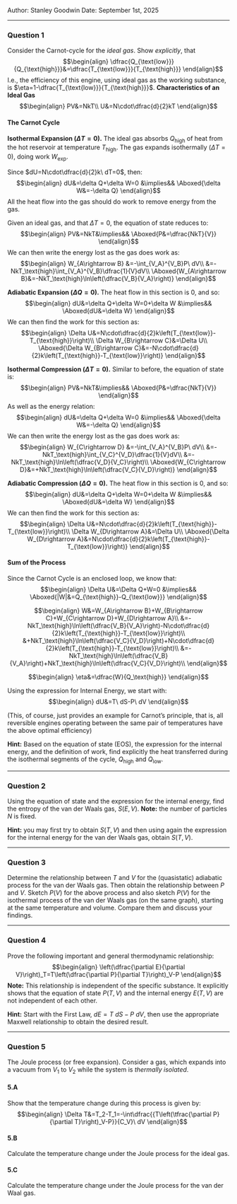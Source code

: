 Author: Stanley Goodwin
Date: September 1st, 2025

---
### Question 1
Consider the Carnot-cycle for the *ideal gas*. Show *explicitly*, that
$$\begin{align}
\dfrac{Q_{\text{low}}}{Q_{\text{high}}}&=\dfrac{T_{\text{low}}}{T_{\text{high}}}
\end{align}$$
I.e., the efficiency of this engine, using ideal gas as the working substance, is $\eta=1-\dfrac{T_{\text{low}}}{T_{\text{high}}}$. 
**Characteristics of an Ideal Gas**
$$\begin{align}
PV&=NkT\\
U&=N\cdot\dfrac{d}{2}kT
\end{align}$$

#### The Carnot Cycle
**Isothermal Expansion ($\Delta T=0$).**
The ideal gas absorbs $Q_\text{high}$ of heat from the hot reservoir at temperature $T_\text{high}$.
The gas expands isothermally ($\Delta T=0$), doing work $W_\text{exp}$.

Since $dU=N\cdot\dfrac{d}{2}k\ dT=0$, then:
$$\begin{align}
dU&=\delta Q+\delta W=0 &\implies&& \Aboxed{\delta W&=-\delta Q}
\end{align}$$
All the heat flow into the gas should do work to remove energy from the gas.

Given an ideal gas, and that $\Delta T=0$, the equation of state reduces to:
$$\begin{align}
PV&=NkT&\implies&& \Aboxed{P&=\dfrac{NkT}{V}}
\end{align}$$
We can then write the energy lost as the gas does work as:
$$\begin{align}
W_{A\rightarrow B}
&=-\int_{V_A}^{V_B}P\ dV\\
&=-NkT_\text{high}\int_{V_A}^{V_B}\dfrac{1}{V}dV\\
\Aboxed{W_{A\rightarrow B}&=-NkT_\text{high}\ln\left(\dfrac{V_B}{V_A}\right)}
\end{align}$$

**Adiabatic Expansion ($\Delta Q=0$).**
The heat flow in this section is $0$, and so:
$$\begin{align}
dU&=\delta Q+\delta W=0+\delta W &\implies&& \Aboxed{dU&=\delta W}
\end{align}$$
We can then find the work for this section as:
$$\begin{align}
\Delta U&=N\cdot\dfrac{d}{2}k\left(T_{\text{low}}-T_{\text{high}}\right)\\
\Delta W_{B\rightarrow C}&=\Delta U\\
\Aboxed{\Delta W_{B\rightarrow C}&=-N\cdot\dfrac{d}{2}k\left(T_{\text{high}}-T_{\text{low}}\right)}
\end{align}$$

**Isothermal Compression ($\Delta T=0$).**
Similar to before, the equation of state is:
$$\begin{align}
PV&=NkT&\implies&& \Aboxed{P&=\dfrac{NkT}{V}}
\end{align}$$
As well as the energy relation:
$$\begin{align}
dU&=\delta Q+\delta W=0 &\implies&& \Aboxed{\delta W&=-\delta Q}
\end{align}$$
We can then write the energy lost as the gas does work as:
$$\begin{align}
W_{C\rightarrow D}
&=-\int_{V_A}^{V_B}P\ dV\\
&=-NkT_\text{high}\int_{V_C}^{V_D}\dfrac{1}{V}dV\\
&=-NkT_\text{high}\ln\left(\dfrac{V_D}{V_C}\right)\\
\Aboxed{W_{C\rightarrow D}&=+NkT_\text{high}\ln\left(\dfrac{V_C}{V_D}\right)}
\end{align}$$

**Adiabatic Compression ($\Delta Q=0$).**
The heat flow in this section is $0$, and so:
$$\begin{align}
dU&=\delta Q+\delta W=0+\delta W &\implies&& \Aboxed{dU&=\delta W}
\end{align}$$
We can then find the work for this section as:
$$\begin{align}
\Delta U&=N\cdot\dfrac{d}{2}k\left(T_{\text{high}}-T_{\text{low}}\right)\\
\Delta W_{D\rightarrow A}&=\Delta U\\
\Aboxed{\Delta W_{D\rightarrow A}&=N\cdot\dfrac{d}{2}k\left(T_{\text{high}}-T_{\text{low}}\right)}
\end{align}$$


#### Sum of the Process
Since the Carnot Cycle is an enclosed loop, we know that:
$$\begin{align}
\Delta U&=\Delta Q+W=0 &\implies&& \Aboxed{|W|&=Q_{\text{high}}-Q_{\text{low}}}
\end{align}$$






$$\begin{align}
W&=W_{A\rightarrow B}+W_{B\rightarrow C}+W_{C\rightarrow D}+W_{D\rightarrow A}\\
&=-NkT_\text{high}\ln\left(\dfrac{V_B}{V_A}\right)-N\cdot\dfrac{d}{2}k\left(T_{\text{high}}-T_{\text{low}}\right)\\
&+NkT_\text{high}\ln\left(\dfrac{V_C}{V_D}\right)+N\cdot\dfrac{d}{2}k\left(T_{\text{high}}-T_{\text{low}}\right)\\
&=-NkT_\text{high}\ln\left(\dfrac{V_B}{V_A}\right)+NkT_\text{high}\ln\left(\dfrac{V_C}{V_D}\right)\\
\end{align}$$











$$\begin{align}
\eta&=\dfrac{W}{Q_\text{high}}
\end{align}$$





Using the expression for Internal Energy, we start with:
$$\begin{align}
dU&=T\ dS-P\ dV
\end{align}$$










(This, of course, just provides an example for Carnot’s principle, that is, all reversible engines operating between the same pair of temperatures have the above optimal efficiency)

**Hint:** Based on the equation of state (EOS), the expression for the internal energy, and the definition of work, find explicitly the heat transferred during the isothermal segments of the cycle, $Q_\text{high}$ and $Q_\text{low}$.

---
### Question 2
Using the equation of state and the expression for the internal energy, find the entropy of the van der Waals gas, $S(E,V)$. **Note:** the number of particles $N$ is fixed.

**Hint:** you may first try to obtain $S(T,V)$ and then using again the expression for the internal energy for the van der Waals gas, obtain $S(T,V)$.

---
### Question 3
Determine the relationship between $T$ and $V$ for the (quasistatic) adiabatic process for the van der Waals gas. Then obtain the relationship between $P$ and $V$. Sketch $P(V)$ for the above process and also sketch $P(V)$ for the isothermal process of the van der Waals gas (on the same graph), starting at the same temperature and volume. Compare them and discuss your findings.

---
### Question 4
Prove the following important and general thermodynamic relationship:
$$\begin{align}
\left(\dfrac{\partial E}{\partial V}\right)_T=T\left(\dfrac{\partial P}{\partial T}\right)_V-P
\end{align}$$
**Note:** This relationship is independent of the specific substance. It explicitly shows that the equation of state $P(T,V)$ and the internal energy $E(T,V)$ are not independent of each other. 

**Hint:** Start with the First Law, $dE=T\ dS-P\ dV$, then use the appropriate Maxwell relationship to obtain the desired result.

---
### Question 5
The Joule process (or free expansion). Consider a gas, which expands into a vacuum from $V_1$ to $V_2$ while the system is *thermally isolated*.
#### 5.A
Show that the temperature change during this process is given by:
$$\begin{align}
\Delta T&=T_2-T_1=-\int\dfrac{{T\left(\tfrac{\partial P}{\partial T}\right)_V-P}}{C_V}\ dV
\end{align}$$
#### 5.B
Calculate the temperature change under the Joule process for the ideal gas.

#### 5.C
Calculate the temperature change under the Joule process for the van der Waal gas.